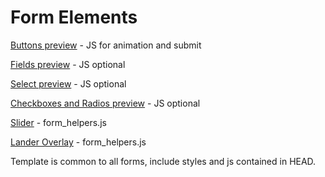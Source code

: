 # Form Elements

[Buttons preview](https://www.envoyhub.com/style-guide-buttons.html) - JS for animation and submit

[Fields preview](https://www.envoyhub.com/style-guide-fields.html) - JS optional 

[Select preview](https://www.envoyhub.com/style-guide-select.html) - JS optional 

[Checkboxes and Radios preview](https://www.envoyhub.com/style-guide-checkboxes-and-radios.html) - JS optional 

[Slider](https://www.envoyhub.com/style-guide-slider.html) - form_helpers.js

[Lander Overlay](https://www.envoyhub.com/style-guide-loader.html) - form_helpers.js

Template is common to all forms, include styles and js contained in HEAD.
